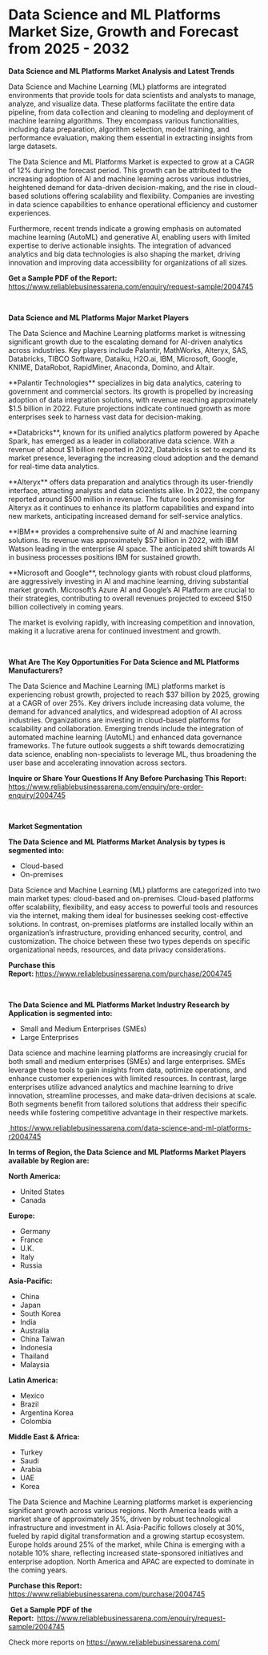 <p><h1>Data Science and ML Platforms Market Size, Growth and Forecast from 2025 - 2032</h1></p><p><strong>Data Science and ML Platforms Market Analysis and Latest Trends</strong></p>
<p><p>Data Science and Machine Learning (ML) platforms are integrated environments that provide tools for data scientists and analysts to manage, analyze, and visualize data. These platforms facilitate the entire data pipeline, from data collection and cleaning to modeling and deployment of machine learning algorithms. They encompass various functionalities, including data preparation, algorithm selection, model training, and performance evaluation, making them essential in extracting insights from large datasets.</p><p>The Data Science and ML Platforms Market is expected to grow at a CAGR of 12% during the forecast period. This growth can be attributed to the increasing adoption of AI and machine learning across various industries, heightened demand for data-driven decision-making, and the rise in cloud-based solutions offering scalability and flexibility. Companies are investing in data science capabilities to enhance operational efficiency and customer experiences. </p><p>Furthermore, recent trends indicate a growing emphasis on automated machine learning (AutoML) and generative AI, enabling users with limited expertise to derive actionable insights. The integration of advanced analytics and big data technologies is also shaping the market, driving innovation and improving data accessibility for organizations of all sizes.</p></p>
<p><strong>Get a Sample PDF of the Report:&nbsp;</strong> <a href="https://www.reliablebusinessarena.com/enquiry/request-sample/2004745?utm_campaign=2990&utm_medium=2&utm_source=Github&utm_content=ia&utm_term=29032025&utm_id=data-science-and-ml-platforms">https://www.reliablebusinessarena.com/enquiry/request-sample/2004745</a></p>
<p>&nbsp;</p>
<p><strong>Data Science and ML Platforms Major Market Players</strong></p>
<p><p>The Data Science and Machine Learning platforms market is witnessing significant growth due to the escalating demand for AI-driven analytics across industries. Key players include Palantir, MathWorks, Alteryx, SAS, Databricks, TIBCO Software, Dataiku, H2O.ai, IBM, Microsoft, Google, KNIME, DataRobot, RapidMiner, Anaconda, Domino, and Altair.</p><p>**Palantir Technologies** specializes in big data analytics, catering to government and commercial sectors. Its growth is propelled by increasing adoption of data integration solutions, with revenue reaching approximately $1.5 billion in 2022. Future projections indicate continued growth as more enterprises seek to harness vast data for decision-making.</p><p>**Databricks**, known for its unified analytics platform powered by Apache Spark, has emerged as a leader in collaborative data science. With a revenue of about $1 billion reported in 2022, Databricks is set to expand its market presence, leveraging the increasing cloud adoption and the demand for real-time data analytics.</p><p>**Alteryx** offers data preparation and analytics through its user-friendly interface, attracting analysts and data scientists alike. In 2022, the company reported around $500 million in revenue. The future looks promising for Alteryx as it continues to enhance its platform capabilities and expand into new markets, anticipating increased demand for self-service analytics.</p><p>**IBM** provides a comprehensive suite of AI and machine learning solutions. Its revenue was approximately $57 billion in 2022, with IBM Watson leading in the enterprise AI space. The anticipated shift towards AI in business processes positions IBM for sustained growth.</p><p>**Microsoft and Google**, technology giants with robust cloud platforms, are aggressively investing in AI and machine learning, driving substantial market growth. Microsoft’s Azure AI and Google’s AI Platform are crucial to their strategies, contributing to overall revenues projected to exceed $150 billion collectively in coming years.</p><p>The market is evolving rapidly, with increasing competition and innovation, making it a lucrative arena for continued investment and growth.</p></p>
<p>&nbsp;</p>
<p><strong>What Are The Key Opportunities For Data Science and ML Platforms Manufacturers?</strong></p>
<p><p>The Data Science and Machine Learning (ML) platforms market is experiencing robust growth, projected to reach $37 billion by 2025, growing at a CAGR of over 25%. Key drivers include increasing data volume, the demand for advanced analytics, and widespread adoption of AI across industries. Organizations are investing in cloud-based platforms for scalability and collaboration. Emerging trends include the integration of automated machine learning (AutoML) and enhanced data governance frameworks. The future outlook suggests a shift towards democratizing data science, enabling non-specialists to leverage ML, thus broadening the user base and accelerating innovation across sectors.</p></p>
<p><strong>Inquire or Share Your Questions If Any Before Purchasing This Report:</strong> <a href="https://www.reliablebusinessarena.com/enquiry/pre-order-enquiry/2004745?utm_campaign=2990&utm_medium=2&utm_source=Github&utm_content=ia&utm_term=29032025&utm_id=data-science-and-ml-platforms">https://www.reliablebusinessarena.com/enquiry/pre-order-enquiry/2004745</a></p>
<p>&nbsp;</p>
<p><strong>Market Segmentation</strong></p>
<p><strong>The Data Science and ML Platforms Market Analysis by types is segmented into:</strong></p>
<p><ul><li>Cloud-based</li><li>On-premises</li></ul></p>
<p><p>Data Science and Machine Learning (ML) platforms are categorized into two main market types: cloud-based and on-premises. Cloud-based platforms offer scalability, flexibility, and easy access to powerful tools and resources via the internet, making them ideal for businesses seeking cost-effective solutions. In contrast, on-premises platforms are installed locally within an organization’s infrastructure, providing enhanced security, control, and customization. The choice between these two types depends on specific organizational needs, resources, and data privacy considerations.</p></p>
<p><strong>Purchase this Report:&nbsp;</strong><a href="https://www.reliablebusinessarena.com/purchase/2004745?utm_campaign=2990&utm_medium=2&utm_source=Github&utm_content=ia&utm_term=29032025&utm_id=data-science-and-ml-platforms">https://www.reliablebusinessarena.com/purchase/2004745</a></p>
<p>&nbsp;</p>
<p><strong>The Data Science and ML Platforms Market Industry Research by Application is segmented into:</strong></p>
<p><ul><li>Small and Medium Enterprises (SMEs)</li><li>Large Enterprises</li></ul></p>
<p><p>Data science and machine learning platforms are increasingly crucial for both small and medium enterprises (SMEs) and large enterprises. SMEs leverage these tools to gain insights from data, optimize operations, and enhance customer experiences with limited resources. In contrast, large enterprises utilize advanced analytics and machine learning to drive innovation, streamline processes, and make data-driven decisions at scale. Both segments benefit from tailored solutions that address their specific needs while fostering competitive advantage in their respective markets.</p></p>
<p><a href="https://www.reliablebusinessarena.com/data-science-and-ml-platforms-r2004745?utm_campaign=2990&utm_medium=2&utm_source=Github&utm_content=ia&utm_term=29032025&utm_id=data-science-and-ml-platforms">&nbsp;https://www.reliablebusinessarena.com/data-science-and-ml-platforms-r2004745</a></p>
<p><strong>In terms of Region, the Data Science and ML Platforms Market Players available by Region are:</strong></p>
<p>
    <p> <strong> North America: </strong>
        <ul>
            <li>United States</li>
            <li>Canada</li>
        </ul>
        </p> 
    <p> <strong> Europe: </strong>
        <ul>
            <li>Germany</li>
            <li>France</li>
            <li>U.K.</li>
            <li>Italy</li>
            <li>Russia</li>
        </ul>
        </p> 
    <p> <strong> Asia-Pacific: </strong>
        <ul>
            <li>China</li>
            <li>Japan</li>
            <li>South Korea</li>
            <li>India</li>
            <li>Australia</li>
            <li>China Taiwan</li>
            <li>Indonesia</li>
            <li>Thailand</li>
            <li>Malaysia</li>
        </ul>
        </p> 
    <p> <strong> Latin America: </strong>
        <ul>
            <li>Mexico</li>
            <li>Brazil</li>
            <li>Argentina Korea</li>
            <li>Colombia</li>
        </ul>
        </p> 
    <p> <strong> Middle East & Africa: </strong>
        <ul>
            <li>Turkey</li>
            <li>Saudi</li>
            <li>Arabia</li>
            <li>UAE</li>
            <li>Korea</li>
        </ul>
    </p>
    </p>
<p><p>The Data Science and Machine Learning platforms market is experiencing significant growth across various regions. North America leads with a market share of approximately 35%, driven by robust technological infrastructure and investment in AI. Asia-Pacific follows closely at 30%, fueled by rapid digital transformation and a growing startup ecosystem. Europe holds around 25% of the market, while China is emerging with a notable 10% share, reflecting increased state-sponsored initiatives and enterprise adoption. North America and APAC are expected to dominate in the coming years.</p></p>
<p><strong>Purchase this Report: </strong><a href="https://www.reliablebusinessarena.com/purchase/2004745?utm_campaign=2990&utm_medium=2&utm_source=Github&utm_content=ia&utm_term=29032025&utm_id=data-science-and-ml-platforms">https://www.reliablebusinessarena.com/purchase/2004745</a></p>
<p>&nbsp;<strong>Get a Sample PDF of the Report:&nbsp;&nbsp;</strong><a href="https://www.reliablebusinessarena.com/enquiry/request-sample/2004745?utm_campaign=2990&utm_medium=2&utm_source=Github&utm_content=ia&utm_term=29032025&utm_id=data-science-and-ml-platforms">https://www.reliablebusinessarena.com/enquiry/request-sample/2004745</a></p>
<p><strong></strong></p>
<p>Check more reports on <a href="https://www.reliablebusinessarena.com/?utm_campaign=2990&utm_medium=2&utm_source=Github&utm_content=ia&utm_term=29032025&utm_id=data-science-and-ml-platforms">https://www.reliablebusinessarena.com/</a></p>